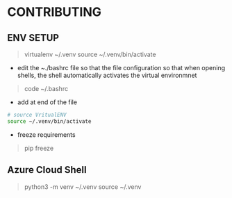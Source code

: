 # CONTRIBUTING

## ENV SETUP

> virtualenv ~/.venv
> source ~/.venv/bin/activate

- edit the ~./bashrc file so that the file configuration so that when opening shells, the shell automatically activates the virtual environmnet

> code ~/.bashrc

- add at end of the file 

```bash
# source VritualENV
source ~/.venv/bin/activate
```

- freeze requirements
> pip freeze


## Azure Cloud Shell

> python3 -m venv ~/.venv
> source ~/.venv